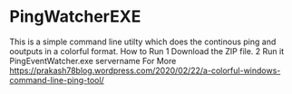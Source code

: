 # PingWatcherEXE

This is a simple command line utilty which does the continous ping and ooutputs in a colorful format.
How to Run
1 Download the ZIP file.
2 Run it PingEventWatcher.exe servername
For More https://prakash78blog.wordpress.com/2020/02/22/a-colorful-windows-command-line-ping-tool/
